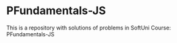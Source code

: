 # PFundamentals-JS
This is a repository with solutions of problems in SoftUni Course: PFundamentals-JS
